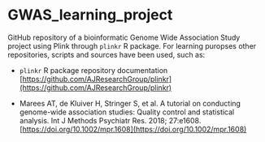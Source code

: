 # GWAS_learning_project

GitHub repository of a bioinformatic Genome Wide Association Study project using
Plink through `plinkr` R package. For learning puropses other repositories,
scripts and sources have been used, such as:

- `plinkr` R package repository documentation
  [https://github.com/AJResearchGroup/plinkr](https://github.com/AJResearchGroup/plinkr)
* Marees AT, de Kluiver H, Stringer S, et al. A tutorial on conducting genome-wide association studies: Quality control and statistical analysis. Int J Methods Psychiatr Res. 2018; 27:e1608. [https://doi.org/10.1002/mpr.1608](https://doi.org/10.1002/mpr.1608)
